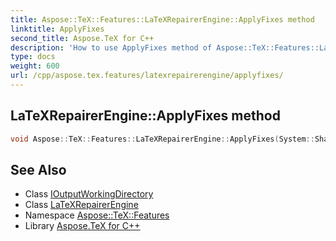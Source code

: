 ```yaml
---
title: Aspose::TeX::Features::LaTeXRepairerEngine::ApplyFixes method
linktitle: ApplyFixes
second_title: Aspose.TeX for C++
description: 'How to use ApplyFixes method of Aspose::TeX::Features::LaTeXRepairerEngine class in C++.'
type: docs
weight: 600
url: /cpp/aspose.tex.features/latexrepairerengine/applyfixes/
---
```

## LaTeXRepairerEngine::ApplyFixes method




```cpp
void Aspose::TeX::Features::LaTeXRepairerEngine::ApplyFixes(System::SharedPtr<System::IO::MemoryStream> stream, System::String fixedFileName, System::SharedPtr<Aspose::TeX::IO::IOutputWorkingDirectory> outputDirectory)
```

## See Also

* Class [IOutputWorkingDirectory](../../../aspose.tex.io/ioutputworkingdirectory/)
* Class [LaTeXRepairerEngine](../)
* Namespace [Aspose::TeX::Features](../../)
* Library [Aspose.TeX for C++](../../../)
